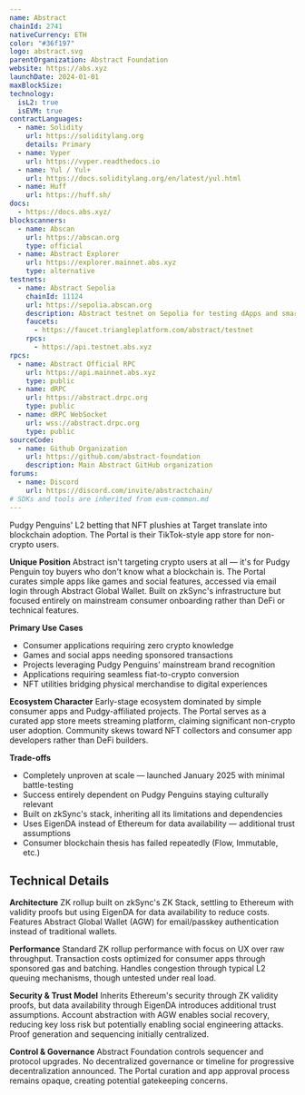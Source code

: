 ```yaml
---
name: Abstract
chainId: 2741
nativeCurrency: ETH
color: "#36f197"
logo: abstract.svg
parentOrganization: Abstract Foundation
website: https://abs.xyz
launchDate: 2024-01-01
maxBlockSize:
technology:
  isL2: true
  isEVM: true
contractLanguages:
  - name: Solidity
    url: https://soliditylang.org
    details: Primary
  - name: Vyper
    url: https://vyper.readthedocs.io
  - name: Yul / Yul+
    url: https://docs.soliditylang.org/en/latest/yul.html
  - name: Huff
    url: https://huff.sh/
docs:
  - https://docs.abs.xyz/
blockscanners:
  - name: Abscan
    url: https://abscan.org
    type: official
  - name: Abstract Explorer
    url: https://explorer.mainnet.abs.xyz
    type: alternative
testnets:
  - name: Abstract Sepolia
    chainId: 11124
    url: https://sepolia.abscan.org
    description: Abstract testnet on Sepolia for testing dApps and smart contracts.
    faucets:
      - https://faucet.triangleplatform.com/abstract/testnet
    rpcs:
      - https://api.testnet.abs.xyz
rpcs:
  - name: Abstract Official RPC
    url: https://api.mainnet.abs.xyz
    type: public
  - name: dRPC
    url: https://abstract.drpc.org
    type: public
  - name: dRPC WebSocket
    url: wss://abstract.drpc.org
    type: public
sourceCode:
  - name: Github Organization
    url: https://github.com/abstract-foundation
    description: Main Abstract GitHub organization
forums:
  - name: Discord
    url: https://discord.com/invite/abstractchain/
# SDKs and tools are inherited from evm-common.md
---
```


Pudgy Penguins' L2 betting that NFT plushies at Target translate into blockchain adoption. The Portal is their TikTok-style app store for non-crypto users.

**Unique Position**
Abstract isn't targeting crypto users at all — it's for Pudgy Penguin toy buyers who don't know what a blockchain is. The Portal curates simple apps like games and social features, accessed via email login through Abstract Global Wallet. Built on zkSync's infrastructure but focused entirely on mainstream consumer onboarding rather than DeFi or technical features.

**Primary Use Cases**

- Consumer applications requiring zero crypto knowledge
- Games and social apps needing sponsored transactions
- Projects leveraging Pudgy Penguins' mainstream brand recognition
- Applications requiring seamless fiat-to-crypto conversion
- NFT utilities bridging physical merchandise to digital experiences

**Ecosystem Character**
Early-stage ecosystem dominated by simple consumer apps and Pudgy-affiliated projects. The Portal serves as a curated app store meets streaming platform, claiming significant non-crypto user adoption. Community skews toward NFT collectors and consumer app developers rather than DeFi builders.

**Trade-offs**

- Completely unproven at scale — launched January 2025 with minimal battle-testing
- Success entirely dependent on Pudgy Penguins staying culturally relevant
- Built on zkSync's stack, inheriting all its limitations and dependencies
- Uses EigenDA instead of Ethereum for data availability — additional trust assumptions
- Consumer blockchain thesis has failed repeatedly (Flow, Immutable, etc.)

## Technical Details

**Architecture**
ZK rollup built on zkSync's ZK Stack, settling to Ethereum with validity proofs but using EigenDA for data availability to reduce costs. Features Abstract Global Wallet (AGW) for email/passkey authentication instead of traditional wallets.

**Performance**
Standard ZK rollup performance with focus on UX over raw throughput. Transaction costs optimized for consumer apps through sponsored gas and batching. Handles congestion through typical L2 queuing mechanisms, though untested under real load.

**Security & Trust Model**
Inherits Ethereum's security through ZK validity proofs, but data availability through EigenDA introduces additional trust assumptions. Account abstraction with AGW enables social recovery, reducing key loss risk but potentially enabling social engineering attacks. Proof generation and sequencing initially centralized.

**Control & Governance**
Abstract Foundation controls sequencer and protocol upgrades. No decentralized governance or timeline for progressive decentralization announced. The Portal curation and app approval process remains opaque, creating potential gatekeeping concerns.
